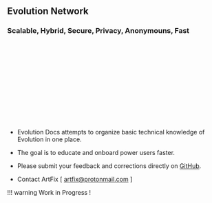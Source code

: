## Evolution Network

### Scalable, Hybrid, Secure, Privacy, Anonymouns, Fast

<br><br><br><br><br><br><br><br><br><br><br>

* Evolution Docs attempts to organize basic technical knowledge of Evolution in one place.

* The goal is to educate and onboard power users faster.

* Please submit your feedback and corrections directly on [GitHub](https://github.com/evolution-project/evox-docs/issues).

* Contact ArtFix [ artfix@protonmail.com ]

!!! warning
    Work in Progress !
